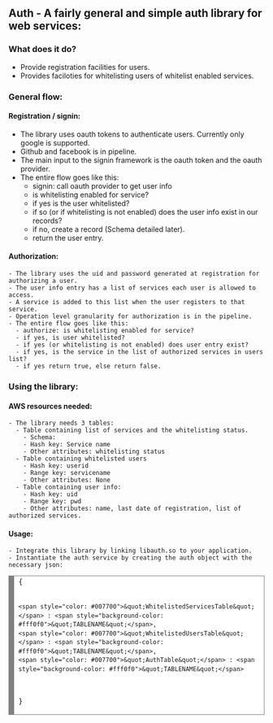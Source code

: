 ## Auth - A fairly general and simple auth library for web services:

### What does it do?
  - Provide registration facilities for users.
  - Provides faciloties for whitelisting users of whitelist enabled services.

### General flow:
#### Registration / signin:
  - The library uses oauth tokens to authenticate users. Currently only google is supported.
  - Github and facebook is in pipeline.
  - The main input to the signin framework is the oauth token and the oauth provider.
  - The entire flow goes like this:
    - signin: call oauth provider to get user info
    - is whitelisting enabled for service?
    - if yes is the user whitelisted?
    - if so (or if whitelisting is not enabled) does the user info exist in our records?
    - if no, create a record (Schema detailed later).
    - return the user entry.

#### Authorization:
    - The library uses the uid and password generated at registration for authorizing a user.
    - The user info entry has a list of services each user is allowed to access.
    - A service is added to this list when the user registers to that service.
    - Operation level granularity for authorization is in the pipeline.
    - The entire flow goes like this:
      - authorize: is whitelisting enabled for service?
      - if yes, is user whitelisted?
      - if yes (or whitelisting is not enabled) does user entry exist?
      - if yes, is the service in the list of authorized services in users list?
      - if yes return true, else return false.

### Using the library:
#### AWS resources needed:
    - The library needs 3 tables:
      - Table containing list of services and the whitelisting status.
        - Schema:
        - Hash key: Service name
        - Other attributes: whitelisting status
      - Table containing whitelisted users
        - Hash key: userid
        - Range key: servicename
        - Other attributes: None
      - Table containing user info:
        - Hash key: uid
        - Range key: pwd
        - Other attributes: name, last date of registration, list of authorized services.

#### Usage:
    - Integrate this library by linking libauth.so to your application.
    - Instantiate the auth service by creating the auth object with the necessary json:
    

<!-- HTML generated using hilite.me --><div style="background: #ffffff; overflow:auto;width:auto;border:solid gray;border-width:.1em .1em .1em .8em;padding:.2em .6em;"><pre style="margin: 0; line-height: 125%">{
    <span style="color: #007700">&quot;WhitelistedServicesTable&quot;</span> : <span style="background-color: #fff0f0">&quot;TABLENAME&quot;</span>,
    <span style="color: #007700">&quot;WhitelistedUsersTable&quot;</span> : <span style="background-color: #fff0f0">&quot;TABLENAME&quot;</span>,
    <span style="color: #007700">&quot;AuthTable&quot;</span> : <span style="background-color: #fff0f0">&quot;TABLENAME&quot;</span>
}
</pre></div>
